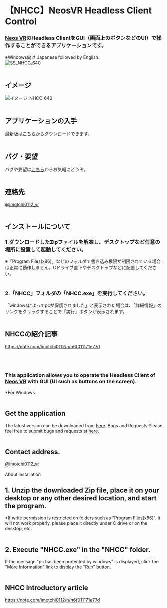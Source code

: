 # 【NHCC】NeosVR Headless Client Control  
### [Neos VR](https://neos.com/)のHeadless ClientをGUI（画面上のボタンなどのUI）で操作することができるアプリケーションです。  
※Windows向け
Japanese followed by English.
<br>
![SS_NHCC_640](https://user-images.githubusercontent.com/70529267/177360855-2f17738c-1bef-40e7-b9a8-143a55c40c0c.png)
<br>
<br>
## イメージ
![イメージ_NHCC_640](https://user-images.githubusercontent.com/70529267/177363902-19972f6d-cf9d-48b1-a262-82bbedbe929d.png)
<br>
<br>
## アプリケーションの入手
最新版は[こちら](https://github.com/imotchi1214/NeosVRHeadlessClientControl/releases)からダウンロードできます。
<br>
<br>
## バグ・要望
バグや要望は[こちら](https://github.com/imotchi1214/NeosVRHeadlessClientControl/issues)からお気軽にどうぞ。
<br>
<br>
## 連絡先
[@imotchi0112_vr](https://twitter.com/imotchi0112_vr)
<br>
<br>
## インストールについて
### 1.ダウンロードしたZipファイルを解凍し、デスクトップなど任意の場所に設置して起動してください。
※「Program Files(x86)」などのフォルダで書き込み権限が制限されている場合は正常に動作しません。Cドライブ直下やデスクトップなどに配置してください。
<br>
<br>
### 2.「NHCC」フォルダの「NHCC.exe」を実行してください。
「windowsによってpcが保護されました」と表示された場合は、「詳細情報」のリンクをクリックすることで「実行」ボタンが表示されます。
<br>
<br>
## NHCCの紹介記事
https://note.com/imotchi0112/n/n6f011171e77d  
<br>
<br>
<br>
### This application allows you to operate the Headless Client of [Neos VR](https://neos.com/) with GUI (UI such as buttons on the screen).  
*For Windows
<br>
<br>
## Get the application
The latest version can be downloaded from [here](https://github.com/imotchi1214/NeosVRHeadlessClientControl/releases).
Bugs and Requests
Please feel free to submit bugs and requests at [here](https://github.com/imotchi1214/NeosVRHeadlessClientControl/issues).
<br>
<br>
## Contact address.
[@imotchi0112_vr](https://twitter.com/imotchi0112_vr)
<br>
<br>
About installation
## 1. Unzip the downloaded Zip file, place it on your desktop or any other desired location, and start the program.
*If write permission is restricted on folders such as "Program Files(x86)", it will not work properly. please place it directly under C drive or on the desktop, etc.
<br>
<br>
## 2. Execute "NHCC.exe" in the "NHCC" folder.
If the message "pc has been protected by windows" is displayed, click the "More Information" link to display the "Run" button.
<br>
<br>
## NHCC introductory article
https://note.com/imotchi0112/n/n6f011171e77d  
